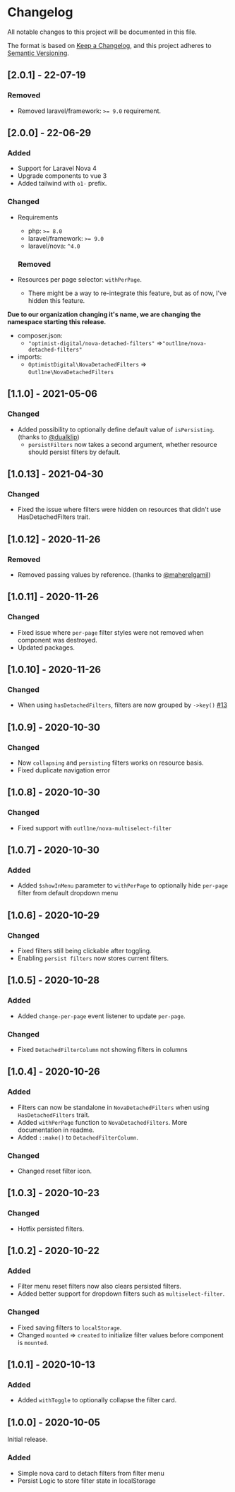 # Changelog

All notable changes to this project will be documented in this file.

The format is based on [Keep a Changelog](https://keepachangelog.com/en/1.0.0/),
and this project adheres to [Semantic Versioning](https://semver.org/spec/v2.0.0.html).

## [2.0.1] - 22-07-19

### Removed

- Removed laravel/framework: `>= 9.0` requirement.

## [2.0.0] - 22-06-29

### Added

- Support for Laravel Nova 4
- Upgrade components to vue 3
- Added tailwind with `o1-` prefix.

### Changed

- Requirements

  - php: `>= 8.0`
  - laravel/framework: `>= 9.0`
  - laravel/nova: `^4.0`

  ### Removed

- Resources per page selector: `withPerPage`.
  - There might be a way to re-integrate this feature, but as of now, I've hidden this feature.

**Due to our organization changing it's name, we are changing the namespace starting this release.**

- composer.json:
  - `"optimist-digital/nova-detached-filters"` =>`"outl1ne/nova-detached-filters"`
- imports:
  - `OptimistDigital\NovaDetachedFilters` => `Outl1ne\NovaDetachedFilters`

## [1.1.0] - 2021-05-06

### Changed

- Added possibility to optionally define default value of `isPersisting`. (thanks to [@dualklip](https://github.com/dualklip))
  - `persistFilters` now takes a second argument, whether resource should persist filters by default.

## [1.0.13] - 2021-04-30

### Changed

- Fixed the issue where filters were hidden on resources that didn't use HasDetachedFilters trait.

## [1.0.12] - 2020-11-26

### Removed

- Removed passing values by reference. (thanks to [@maherelgamil](https://github.com/maherelgamil))

## [1.0.11] - 2020-11-26

### Changed

- Fixed issue where `per-page` filter styles were not removed when component was destroyed.
- Updated packages.

## [1.0.10] - 2020-11-26

### Changed

- When using `hasDetachedFilters`, filters are now grouped by `->key()` [#13](https://github.com/outl1ne/nova-detached-filters/issues/13)

## [1.0.9] - 2020-10-30

### Changed

- Now `collapsing` and `persisting` filters works on resource basis.
- Fixed duplicate navigation error

## [1.0.8] - 2020-10-30

### Changed

- Fixed support with `outl1ne/nova-multiselect-filter`

## [1.0.7] - 2020-10-30

### Added

- Added `$showInMenu` parameter to `withPerPage` to optionally hide `per-page` filter from default dropdown menu

## [1.0.6] - 2020-10-29

### Changed

- Fixed filters still being clickable after toggling.
- Enabling `persist filters` now stores current filters.

## [1.0.5] - 2020-10-28

### Added

- Added `change-per-page` event listener to update `per-page`.

### Changed

- Fixed `DetachedFilterColumn` not showing filters in columns

## [1.0.4] - 2020-10-26

### Added

- Filters can now be standalone in `NovaDetachedFilters` when using `HasDetachedFilters` trait.
- Added `withPerPage` function to `NovaDetachedFilters`. More documentation in readme.
- Added `::make()` to `DetachedFilterColumn`.

### Changed

- Changed reset filter icon.

## [1.0.3] - 2020-10-23

### Changed

- Hotfix persisted filters.

## [1.0.2] - 2020-10-22

### Added

- Filter menu reset filters now also clears persisted filters.
- Added better support for dropdown filters such as `multiselect-filter`.

### Changed

- Fixed saving filters to `localStorage`.
- Changed `mounted` => `created` to initialize filter values before component is `mounted`.

## [1.0.1] - 2020-10-13

### Added

- Added `withToggle` to optionally collapse the filter card.

## [1.0.0] - 2020-10-05

Initial release.

### Added

- Simple nova card to detach filters from filter menu
- Persist Logic to store filter state in localStorage
